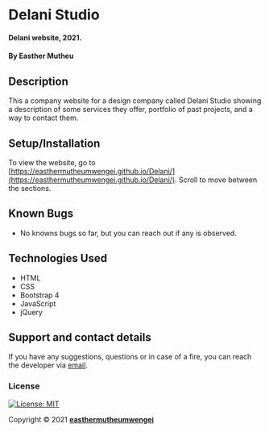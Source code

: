 # Delani Studio

#### Delani website, 2021.

#### By **Easther Mutheu**

## Description

This a company website for a design company called Delani Studio showing a description of some services they offer, portfolio of past projects, and a way to contact them.

## Setup/Installation

To view the website, go to [https://easthermutheumwengei.github.io/Delani/](https://easthermutheumwengei.github.io/Delani/).
Scroll to move between the sections.

## Known Bugs

- No knowns bugs so far, but you can reach out if any is observed.

## Technologies Used

- HTML
- CSS
- Bootstrap 4
- JavaScript
- jQuery

## Support and contact details

If you have any suggestions, questions or in case of a fire, you can reach the developer via [email](esthermutheu99@gmail.com).

### License

[![License: MIT](https://img.shields.io/badge/License-MIT-yellow.svg)](LICENSE)

Copyright &copy; 2021 **[easthermutheumwengei](www.github.com/easthermutheumwengei)**
